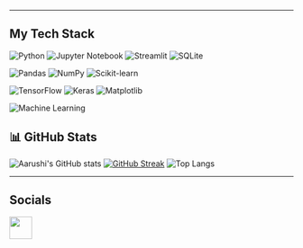 
---
## My Tech Stack

![Python](https://img.shields.io/badge/Python-3670A0?style=for-the-badge&logo=python&logoColor=fff)
![Jupyter Notebook](https://img.shields.io/badge/Jupyter-F37626?style=for-the-badge&logo=jupyter&logoColor=white)
![Streamlit](https://img.shields.io/badge/Streamlit-FF4B4B?style=for-the-badge&logo=streamlit&logoColor=white)
![SQLite](https://img.shields.io/badge/SQLite-003B57?style=for-the-badge&logo=sqlite&logoColor=white)

![Pandas](https://img.shields.io/badge/Pandas-150458?style=for-the-badge&logo=pandas&logoColor=white)
![NumPy](https://img.shields.io/badge/NumPy-013243?style=for-the-badge&logo=numpy&logoColor=white)
![Scikit-learn](https://img.shields.io/badge/scikit--learn-F7931E?style=for-the-badge&logo=scikit-learn&logoColor=white)

![TensorFlow](https://img.shields.io/badge/TensorFlow-FF6F00?style=for-the-badge&logo=tensorflow&logoColor=white)
![Keras](https://img.shields.io/badge/Keras-D00000?style=for-the-badge&logo=keras&logoColor=white)
![Matplotlib](https://img.shields.io/badge/Matplotlib-11557C?style=for-the-badge&logo=matplotlib&logoColor=white)

![Machine Learning](https://img.shields.io/badge/Machine%20Learning-00C7B7?style=for-the-badge&logo=OpenAI&logoColor=white)

## 📊 GitHub Stats

![Aarushi's GitHub stats](https://github-readme-stats.vercel.app/api?username=aarushitandon0&show_icons=true&theme=radical)
[![GitHub Streak](https://github-readme-streak-stats.herokuapp.com/?user=aarushitandon0&theme=radical)](https://git.io/streak-stats)
 ![Top Langs](https://github-readme-stats.vercel.app/api/top-langs/?username=aarushitandon0&layout=compact&theme=radical) 

---

## Socials

<p align="left">
  <a href="https://www.linkedin.com/in/aarushi-tandon-bb6351332" target="_blank">
    <img src="https://cdn.jsdelivr.net/gh/devicons/devicon/icons/linkedin/linkedin-original.svg" width="40" />
  </a>
</p>
<!--
**aarushitandon0/aarushitandon0** is a ✨ _special_ ✨ repository because its `README.md` (this file) appears on your GitHub profile.

![Terminal Greeting](https://raw.githubusercontent.com/abhisheknaiidu/abhisheknaiidu/master/code.gif)

Here are some ideas to get you started:

- 🔭 I’m currently working on ...
- 🌱 I’m currently learning ...
- 👯 I’m looking to collaborate on ...
- 🤔 I’m looking for help with ...
- 💬 Ask me about ...
- 📫 How to reach me: ...
- 😄 Pronouns: ...
- ⚡ Fun fact: ...
-->
